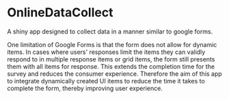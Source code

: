 # OnlineDataCollect
A shiny app designed to collect data in a manner similar to google forms. 

One limitation of Google Forms is that the form does not allow for dynamic items. In cases where users' responses limit the items they can validly respond to in multiple response items or grid items, the form still presents them with all items for response. This extends the completion time for the survey and reduces the consumer experience. Therefore the aim of this app to integrate dynamically created UI items to reduce the time it takes to complete the form, thereby improving user experience. 

